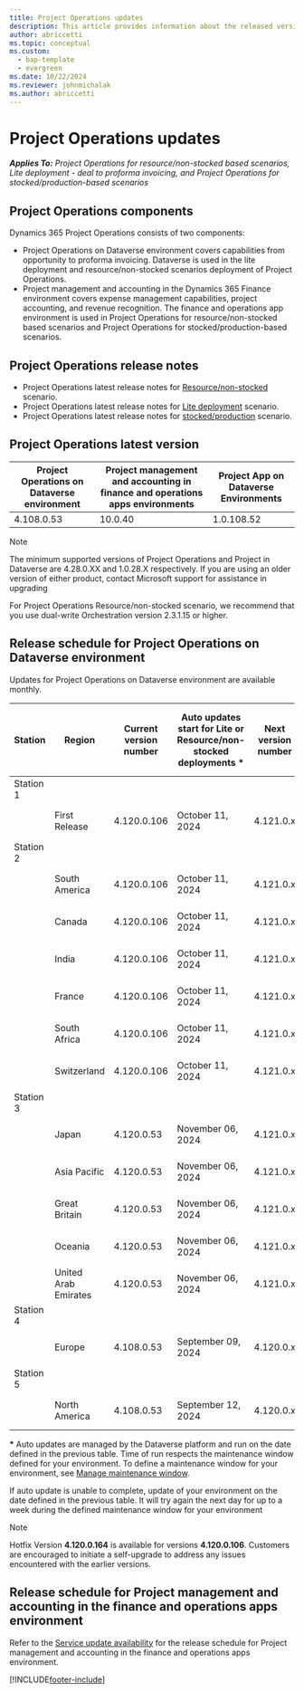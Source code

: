 ```yaml
---
title: Project Operations updates
description: This article provides information about the released versions of Dynamics 365 Project Operations.
author: abriccetti
ms.topic: conceptual
ms.custom: 
  - bap-template
  - evergreen
ms.date: 10/22/2024
ms.reviewer: johnmichalak
ms.author: abriccetti
---
```


# Project Operations updates

_**Applies To:** Project Operations for resource/non-stocked based scenarios, Lite deployment - deal to proforma invoicing, and Project Operations for stocked/production-based scenarios_



## Project Operations components

Dynamics 365 Project Operations consists of two components:

- Project Operations on Dataverse environment covers capabilities from opportunity to proforma invoicing. Dataverse is used in the lite deployment and resource/non-stocked scenarios deployment of Project Operations.
- Project management and accounting in the Dynamics 365 Finance environment covers expense management capabilities, project accounting, and revenue recognition. The finance and operations app environment is used in Project Operations for resource/non-stocked based scenarios and Project Operations for stocked/production-based scenarios.

## Project Operations release notes
- Project Operations latest release notes for [Resource/non-stocked](whats-new-july-2024-resource-based.md) scenario.
- Project Operations latest release notes for [Lite deployment](../pro/whats-new/whats-new-july-2024-lite.md) scenario.
- Project Operations latest release notes for [stocked/production](../prod-pma/whats-new/whats-new-Feb-2024-stocked.md) scenario.

## Project Operations latest version

| Project Operations on Dataverse environment | Project management and accounting in finance and operations apps environments | Project App on Dataverse Environments |
| --- | --- | --- |
| 4.108.0.53 | 10.0.40 | 1.0.108.52 |

> [!NOTE]
> The minimum supported versions of Project Operations and Project in Dataverse are 4.28.0.XX and 1.0.28.X respectively. If you are using an older version of either product, contact Microsoft support for assistance in upgrading

For Project Operations Resource/non-stocked scenario, we recommend that you use dual-write Orchestration version 2.3.1.15 or higher.

## Release schedule for Project Operations on Dataverse environment

Updates for Project Operations on Dataverse environment are available monthly. 

| Station | Region | Current version number | Auto updates start for Lite or Resource/non-stocked deployments * | Next version number | Next version number available for self-update | Auto updates start for Next version |
|-----------|-----------------------|-----------------|--------------------|---------------------|---------------------|---------------------|
| Station 1 |   &nbsp;              |    &nbsp;       | &nbsp;             |      &nbsp;         |      &nbsp;         |      &nbsp;         |
|   &nbsp;  | First Release         |  4.120.0.106     | October 11, 2024   | 4.121.0.x    | October 25, 2024          | October 29, 2024   |
| Station 2 |   &nbsp;              |    &nbsp;       | &nbsp;             |      &nbsp;         |      &nbsp;         |      &nbsp;         |
|   &nbsp;  | South America         |  4.120.0.106     | October 11, 2024   | 4.121.0.x   | October 25, 2024          | October 29, 2024   |
|   &nbsp;  | Canada                |  4.120.0.106     | October 11, 2024   | 4.121.0.x    | October 25, 2024          | October 29, 2024   |
|   &nbsp;  | India                 |  4.120.0.106     | October 11, 2024   | 4.121.0.x    | October 25, 2024          | October 29, 2024   |
|   &nbsp;  | France                |  4.120.0.106     | October 11, 2024   | 4.121.0.x    | October 25, 2024         | October 29, 2024   |
|   &nbsp;  | South Africa          |  4.120.0.106     | October 11, 2024   | 4.121.0.x   | October 25, 2024          | October 29, 2024   |
|   &nbsp;  | Switzerland           |  4.120.0.106     | October 11, 2024   | 4.121.0.x    | October 25, 2024          | October 29, 2024   |
| Station 3 |      &nbsp;           |     &nbsp;      |     &nbsp;         |      &nbsp;         |      &nbsp;         |      &nbsp;         |
|   &nbsp;  | Japan                 |  4.120.0.53     | November 06, 2024   | 4.121.0.x    | October 29, 2024          | November 06, 2024   |
|   &nbsp;  | Asia Pacific          |  4.120.0.53     | November 06, 2024   | 4.121.0.x    | October 29, 2024          | November 06, 2024   |
|   &nbsp;  | Great Britain         |  4.120.0.53     | November 06, 2024   | 4.121.0.x    | October 29, 2024          | November 06, 2024   |
|   &nbsp;  | Oceania               |  4.120.0.53     | November 06, 2024   | 4.121.0.x    | October 29, 2024          | November 06, 2024    |
|   &nbsp;  | United Arab Emirates  |  4.120.0.53     | November 06, 2024   | 4.121.0.x    | October 29, 2024          | November 06, 2024   |
| Station 4 |     &nbsp;            |     &nbsp;      |     &nbsp;         |      &nbsp;         |      &nbsp;         |      &nbsp;         |
|   &nbsp;  | Europe                |  4.108.0.53     | September 09, 2024   | 4.120.0.x    | October 04, 2024          | October 29, 2024    |
| Station 5 |     &nbsp;            |     &nbsp;      |     &nbsp;         |      &nbsp;         |      &nbsp;         |      &nbsp;         |
|   &nbsp;  | North America         |  4.108.0.53     | September 12, 2024  | 4.120.0.x   | October 04, 2024          | October 29, 2024    |

__\*__ Auto updates are managed by the Dataverse platform and run on the date defined in the previous table. Time of run respects the maintenance window defined for your environment. To define a maintenance window for your environment, see [Manage maintenance window](/power-platform/admin/manage-maintenance-window).

If auto update is unable to complete, update of your environment on the date defined in the previous table. It will try again the next day for up to a week during the defined maintenance window for your environment

> [!NOTE]
> Hotfix Version **4.120.0.164** is available for versions **4.120.0.106**. Customers are encouraged to initiate a self-upgrade to address any issues encountered with the earlier versions.

## Release schedule for Project management and accounting in the finance and operations apps environment

Refer to the [Service update availability](/dynamics365/fin-ops-core/fin-ops/get-started/public-preview-releases?toc=%2fdynamics365%2ffinance%2ftoc.json) for the release schedule for Project management and accounting in the finance and operations apps environment. 

[!INCLUDE[footer-include](../includes/footer-banner.md)]
